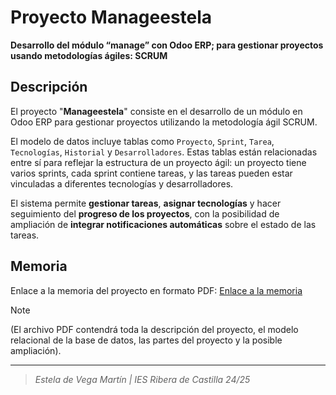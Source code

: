 # Proyecto Manageestela
**Desarrollo del módulo “manage” con Odoo ERP; para gestionar proyectos usando metodologías ágiles: SCRUM**

## Descripción
El proyecto "**Manageestela**" consiste en el desarrollo de un módulo en Odoo ERP para gestionar proyectos utilizando la metodología ágil SCRUM. 

El modelo de datos incluye tablas como `Proyecto`, `Sprint`, `Tarea`, `Tecnologías`, `Historial` y `Desarrolladores`. 
Estas tablas están relacionadas entre sí para reflejar la estructura de un proyecto ágil: un proyecto tiene varios sprints, cada sprint contiene tareas, y las tareas pueden estar vinculadas a diferentes tecnologías y desarrolladores. 

El sistema permite **gestionar tareas**, **asignar tecnologías** y hacer seguimiento del **progreso de los proyectos**, con la posibilidad de ampliación de **integrar notificaciones automáticas** sobre el estado de las tareas.


## Memoria
Enlace a la memoria del proyecto en formato PDF: [Enlace a la memoria](https://github.com/estelaV9/SistemasGestionEmpresarial/blob/master/Proyecto_ModuloManage/deVega_Martin_Estela_proyectomanage.pdf)  
> [!NOTE]
> (El archivo PDF contendrá toda la descripción del proyecto, el modelo relacional de la base de datos, las partes del proyecto y la posible ampliación).


---
>_Estela de Vega Martín | IES Ribera de Castilla 24/25_

